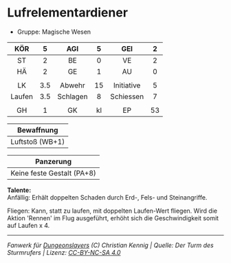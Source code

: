 # Lufrelementardiener  
- Gruppe: Magische Wesen  

| KÖR | 5 | AGI | 5 | GEI | 2 |
| :-: | :-: | :-: | :-: | :-: | :-: |
| ST | 2 | BE | 0 | VE | 2 |
| HÄ | 2 | GE | 1 | AU | 0 |
|  |
| LK | 3.5 | Abwehr | 15 | Initiative | 5 |
| Laufen | 3.5 | Schlagen | 8 | Schiessen | 7 |
|  |
| GH | 1 | GK | kl | EP | 53 |

| Bewaffnung |
| --- |
| Luftstoß (WB+1) |


| Panzerung |
| --- |
| Keine feste Gestalt (PA+8) |


**Talente:**  
Anfällig: Erhält doppelten Schaden durch Erd-, Fels- und Steinangriffe.

Fliegen: Kann, statt zu laufen, mit doppelten Laufen-Wert fliegen. Wird die Aktion 'Rennen' im Flug ausgeführt, erhöht sich die Geschwindigkeit somit auf Laufen x 4.





___
*Fanwerk für [Dungeonslayers](https://www.dungeonslayers.net/) (C) Christian Kennig | Quelle: Der Turm des Sturmrufers | Lizenz: [CC-BY-NC-SA 4.0](https://creativecommons.org/licenses/by-nc-sa/4.0/deed.de)*
